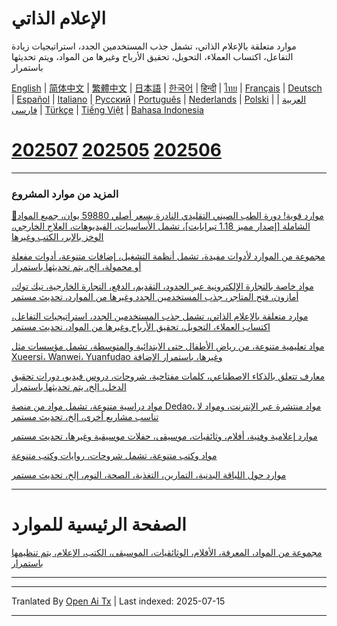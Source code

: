 # الإعلام الذاتي
موارد متعلقة بالإعلام الذاتي، تشمل جذب المستخدمين الجدد، استراتيجيات زيادة التفاعل، اكتساب العملاء، التحويل، تحقيق الأرباح وغيرها من المواد، ويتم تحديثها باستمرار

[English](https://openaitx.github.io/view.html?user=mswnlz&project=self-media&lang=en) | [简体中文](https://openaitx.github.io/view.html?user=mswnlz&project=self-media&lang=zh-CN) | [繁體中文](https://openaitx.github.io/view.html?user=mswnlz&project=self-media&lang=zh-TW) | [日本語](https://openaitx.github.io/view.html?user=mswnlz&project=self-media&lang=ja) | [한국어](https://openaitx.github.io/view.html?user=mswnlz&project=self-media&lang=ko) | [हिन्दी](https://openaitx.github.io/view.html?user=mswnlz&project=self-media&lang=hi) | [ไทย](https://openaitx.github.io/view.html?user=mswnlz&project=self-media&lang=th) | [Français](https://openaitx.github.io/view.html?user=mswnlz&project=self-media&lang=fr) | [Deutsch](https://openaitx.github.io/view.html?user=mswnlz&project=self-media&lang=de) | [Español](https://openaitx.github.io/view.html?user=mswnlz&project=self-media&lang=es) | [Italiano](https://openaitx.github.io/view.html?user=mswnlz&project=self-media&lang=it) | [Русский](https://openaitx.github.io/view.html?user=mswnlz&project=self-media&lang=ru) | [Português](https://openaitx.github.io/view.html?user=mswnlz&project=self-media&lang=pt) | [Nederlands](https://openaitx.github.io/view.html?user=mswnlz&project=self-media&lang=nl) | [Polski](https://openaitx.github.io/view.html?user=mswnlz&project=self-media&lang=pl) | [العربية](https://openaitx.github.io/view.html?user=mswnlz&project=self-media&lang=ar) | [فارسی](https://openaitx.github.io/view.html?user=mswnlz&project=self-media&lang=fa) | [Türkçe](https://openaitx.github.io/view.html?user=mswnlz&project=self-media&lang=tr) | [Tiếng Việt](https://openaitx.github.io/view.html?user=mswnlz&project=self-media&lang=vi) | [Bahasa Indonesia](https://openaitx.github.io/view.html?user=mswnlz&project=self-media&lang=id)



# [202507](https://raw.githubusercontent.com/mswnlz/self-media/main/202507.md) [202505](https://raw.githubusercontent.com/mswnlz/self-media/main/202505.md) [202506](https://raw.githubusercontent.com/mswnlz/self-media/main/202506.md)

---------------
### المزيد من موارد المشروع

[🎁موارد قوية! دورة الطب الصيني التقليدي النادرة بسعر أصلي 59880 يوان، جميع المواد الشاملة [إصدار مميز 1.18 تيرابايت]، تشمل الأساسيات، الفيديوهات، العلاج الخارجي، الوخز بالإبر، الكتب وغيرها](https://github.com/mswnlz/chinese-traditional)

[مجموعة من الموارد لأدوات مفيدة، تشمل أنظمة التشغيل، إضافات متنوعة، أدوات مفعلة أو محمولة، إلخ، يتم تحديثها باستمرار](https://github.com/mswnlz/tools)


[مواد خاصة بالتجارة الإلكترونية عبر الحدود، التقديم، الدفع، التجارة الخارجية، تيك توك، أمازون، فتح المتاجر، جذب المستخدمين الجدد وغيرها من الموارد، تحديث مستمر](https://github.com/mswnlz/cross-border)

[موارد متعلقة بالإعلام الذاتي، تشمل جذب المستخدمين الجدد، استراتيجيات التفاعل، اكتساب العملاء، التحويل، تحقيق الأرباح وغيرها من المواد، تحديث مستمر](https://github.com/mswnlz/self-media)

[مواد تعليمية متنوعة، من رياض الأطفال حتى الابتدائية والمتوسطة، تشمل مؤسسات مثل Xueersi، Wanwei، Yuanfudao وغيرها، باستمرار الإضافة](https://github.com/mswnlz/edu-knowlege)

[معارف تتعلق بالذكاء الاصطناعي، كلمات مفتاحية، شروحات، دروس فيديو، دورات تحقيق الدخل، إلخ، يتم تحديثها باستمرار](https://github.com/mswnlz/AIknowledge)

[مواد دراسية متنوعة، تشمل مواد من منصة Dedao، مواد منتشرة عبر الإنترنت، ومواد لا تناسب مشاريع أخرى، إلخ، تحديث مستمر](https://github.com/mswnlz/curriculum)

[موارد إعلامية وفنية، أفلام، وثائقيات، موسيقى، حفلات موسيقية وغيرها، تحديث مستمر](https://github.com/mswnlz/movies)

[مواد وكتب متنوعة، تشمل شروحات، روايات وكتب متنوعة](https://github.com/mswnlz/book)


[موارد حول اللياقة البدنية، التمارين، التغذية، الصحة، النوم، إلخ، تحديث مستمر](https://github.com/mswnlz/healthy)


---------------

# الصفحة الرئيسية للموارد
[مجموعة من المواد، المعرفة، الأفلام، الوثائقيات، الموسيقى، الكتب، الإعلام، يتم تنظيمها باستمرار](https://github.com/mswnlz)

---------------


---

Tranlated By [Open Ai Tx](https://github.com/OpenAiTx/OpenAiTx) | Last indexed: 2025-07-15

---